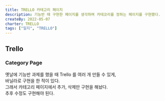```yaml
---
title: TRELLO 카테고리 페이지
description: 기능반 때 구현한 페이지를 생각하며 카테코리를 정하는 페이지를 구현했다.
createBy: 2022-05-07
charter: TRELLO
tags: ["일지", "TRELLO"]
---
```


## Trello

### Category Page

옛날에 기능반 과제를 했을 때 Trello 를 여러 개 만들 수 있게,  
바닐라로 구현을 한 적이 있다.  
그래서 카테고리 페이지에서 추가, 삭제만 구현을 해놨다.  
추후 수정도 구현해야 된다.
